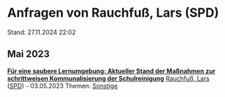 # Anfragen von Rauchfuß, Lars (SPD)

Stand: 27.11.2024 22:02

## Mai 2023
**[Für eine saubere Lernumgebung: Aktueller Stand der Maßnahmen zur schrittweisen Kommunalisierung der Schulreinigung](https://pardok.parlament-berlin.de/starweb/adis/citat/VT/19/SchrAnfr/S19-15284.pdf)**
[Rauchfuß, Lars](autor_rauchfuss_lars_spd.md) ([SPD](fraktion_spd.md)) - 03.05.2023
Themen: [Sonstige](thema_sonstige.md)


